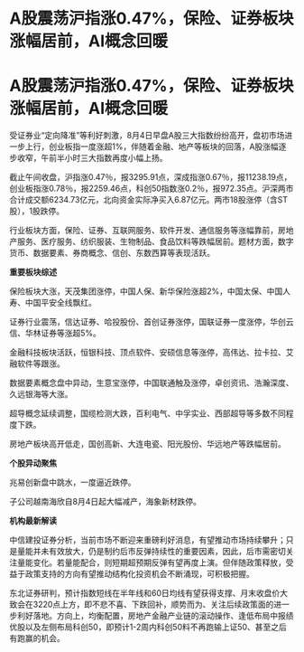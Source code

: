 # A股震荡沪指涨0.47%，保险、证券板块涨幅居前，AI概念回暖

# A股震荡沪指涨0.47%，保险、证券板块涨幅居前，AI概念回暖

受证券业“定向降准”等利好刺激，8月4日早盘A股三大指数纷纷高开，盘初市场进一步上行，创业板指一度涨超1%，伴随着金融、地产等板块的回落，A股涨幅逐步收窄，午前半小时三大指数再度小幅上扬。

截止午间收盘，沪指涨0.47％，报3295.91点，深成指涨0.67％，报11238.19点，创业板指涨0.78％，报2259.46点，科创50指数涨0.2％，报972.35点。沪深两市合计成交额6234.73亿元，北向资金实际净买入6.87亿元。两市18股涨停（含ST股），1股跌停。

行业板块方面，保险、证券、互联网服务、软件开发、通信服务等涨幅靠前，房地产服务、医疗服务、纺织服装、生物制品、食品饮料等跌幅居前。题材方面，数字货币、数据要素、券商概念、信创、东数西算等表现活跃。

**重要板块综述**

保险板块大涨，天茂集团涨停，中国人保、新华保险涨超2%，中国太保、中国人寿、中国平安全线飘红。

证券行业震荡，信达证券、哈投股份、首创证券涨停，国联证券一度涨停，华创云信、华林证券等涨超5%。

金融科技板块活跃，恒银科技、顶点软件、安硕信息等涨停，高伟达、拉卡拉、艾融软件等跟涨。

数据要素概念盘中异动，生意宝涨停，中国联通触及涨停，卓创资讯、浩瀚深度、久远银海等大涨。

超导概念延续调整，国缆检测大跌，百利电气、中孚实业、西部超导等多数不同程度下跌。

房地产板块高开低走，国创高新、大连电瓷、阳光股份、华远地产等跌幅居前。

**个股异动聚焦**

兆易创新盘中跳水，一度逼近跌停。

子公司越南海欣自8月4日起大幅减产，海象新材跌停。

**机构最新解读**

中信建投证券分析，当前市场不断迎来重磅利好消息，有望推动市场持续攀升；只是量能并未有效放大，仍是制约后市反弹持续性的重要因素，因此，后市需密切关注量能变化。若量能配合，则短期超预期反弹有望再度上演。但伴随政策释放，受益于政策支持的方向有望推动结构化投资机会不断涌现，可积极把握。

东北证券研判，预计指数短线在半年线和60日均线有望获得支撑、月末收盘价大致会在3220点上方，即不悲不喜、下跌回补，顺势而为、关注后续政策面的进一步利好落地。方向上，均衡配置，房地产金融产业链的滚动操作、逢低布局中报绩优股以及左侧布局科创50，即预计1-2周内科创50料不再跑输上证50、甚至之后有跑赢的机会。

